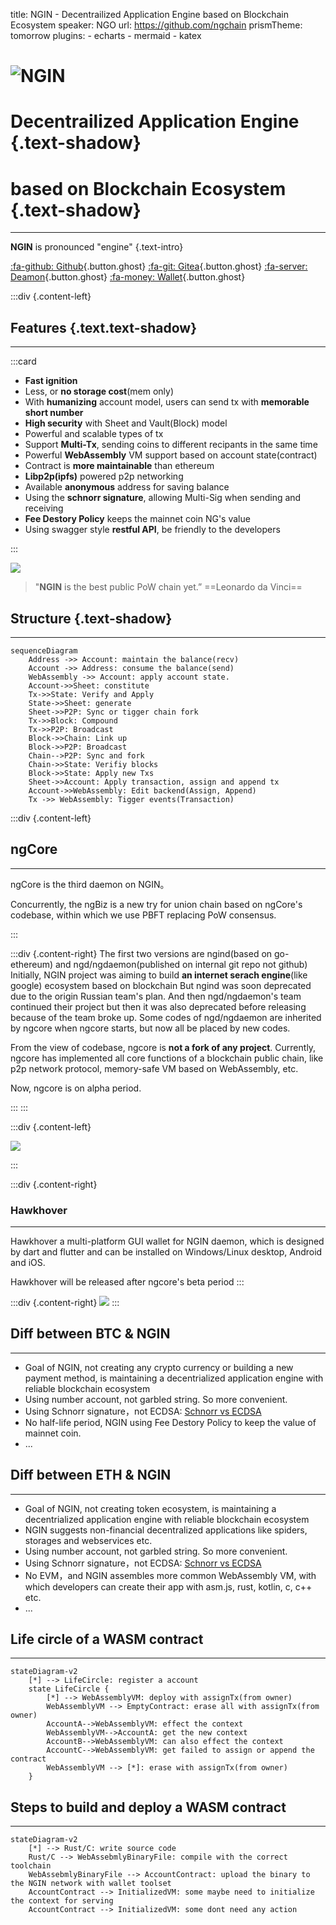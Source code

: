 title: NGIN - Decentrailized Application Engine based on Blockchain Ecosystem
speaker: NGO
url: https://github.com/ngchain
prismTheme: tomorrow
plugins:
    - echarts
    - mermaid
    - katex

<slide class="bg-white aligncenter">

# ![NGIN](/NG.png)

# Decentrailized Application **Engine**  {.text-shadow}
# based on Blockchain Ecosystem {.text-shadow}

---

**NGIN** is pronounced "engine" {.text-intro}

[:fa-github: Github](https://github.com/ngchain){.button.ghost} 
[:fa-git: Gitea](https://code.ngin.cash){.button.ghost}
[:fa-server: Deamon](https://github.com/ngchain/ngcore){.button.ghost}
[:fa-money: Wallet](https://github.com/ngchain/hawkhover){.button.ghost}


<slide class="bg-white aligncenter">

:::div {.content-left}

## Features {.text.text-shadow}

---

:::card 
- **Fast ignition**
- Less, or **no storage cost**(mem only)
- With **humanizing** account model, users can send tx with **memorable short number**
- **High security** with Sheet and Vault(Block) model
- Powerful and scalable types of tx
- Support **Multi-Tx**, sending coins to different recipants in the same time
- Powerful **WebAssembly** VM support based on account state(contract)
- Contract is **more maintainable** than ethereum
- **Libp2p(ipfs)** powered p2p networking 
- Available **anonymous** address for saving balance
- Using the **schnorr signature**, allowing Multi-Sig when sending and receiving
- **Fee Destory Policy** keeps the mainnet coin NG's value
- Using swagger style **restful API**, be friendly to the developers

:::

![](/davinci.png)

> "**NGIN** is the best public PoW chain yet.”
> ==Leonardo da Vinci==

<slide class="bg-white aligncenter">

## Structure {.text-shadow}

---

```mermaid
sequenceDiagram    
    Address ->> Account: maintain the balance(recv)
    Account ->> Address: consume the balance(send)
    WebAssembly ->> Account: apply account state.
    Account->>Sheet: constitute
    Tx->>State: Verify and Apply
    State->>Sheet: generate
    Sheet->>P2P: Sync or tigger chain fork
    Tx->>Block: Compound
    Tx->>P2P: Broadcast
    Block->>Chain: Link up
    Block->>P2P: Broadcast
    Chain-->P2P: Sync and fork
    Chain->>State: Verifiy blocks
    Block->>State: Apply new Txs
    Sheet->>Account: Apply transaction, assign and append tx
    Account->>WebAssembly: Edit backend(Assign, Append)
    Tx ->> WebAssembly: Tigger events(Transaction)
```

<slide class="bg-white aligncenter">

:::div {.content-left}

## ngCore

---

ngCore is the third daemon on NGIN。

Concurrently, the ngBiz is a new try for union chain based on ngCore's codebase, within which we use PBFT replacing PoW consensus.

:::

:::div {.content-right}
The first two versions are ngind(based on go-ethereum) and ngd/ngdaemon(published on internal git repo not github)
Initially, NGIN project was aiming to build **an internet serach engine**(like google) ecosystem based on blockchain
But ngind was soon deprecated due to the origin Russian team's plan.
And then ngd/ngdaemon's team continued their project but then it was also deprecated before releasing because of the team broke up.
Some codes of ngd/ngdaemon are inherited by ngcore when ngcore starts, but now all be placed by new codes.

From the view of codebase, ngcore is **not a fork of any project**. Currently, ngcore has implemented all core functions of a blockchain public chain, like p2p network protocol, memory-safe VM based on WebAssembly, etc.

Now, ngcore is on alpha period.

:::
:::

<slide class="bg-white aligncenter">

:::div {.content-left}

![](/preview_light.png)

:::

:::div {.content-right}

### Hawkhover

---

Hawkhover a multi-platform GUI wallet for NGIN daemon, which is designed by dart and flutter and can be installed on Windows/Linux desktop, Android and iOS.

Hawkhover will be released after ngcore's beta period
:::

<slide class="bg-white aligncenter">

:::div {.content-right}
![](/preview_dark.png)
:::

<slide class="bg-white aligncenter">

## Diff between **BTC** & NGIN

--- 

- Goal of NGIN, not creating any crypto currency or building a new payment method, is maintaining a decentrialized application engine with reliable blockchain ecosystem
- Using number account, not garbled string. So more convenient.
- Using Schnorr signature，not ECDSA: [Schnorr vs ECDSA](https://bitcoin.stackexchange.com/questions/77234/schnorr-vs-ecdsa)
- No half-life period, NGIN using Fee Destory Policy to keep the value of mainnet coin.
- ... 


<slide class="bg-white aligncenter">

## Diff between **ETH** & NGIN

---

- Goal of NGIN, not creating token ecosystem, is maintaining a decentrialized application engine with reliable blockchain ecosystem
- NGIN suggests non-financial decentralized applications like spiders, storages and webservices etc.
- Using number account, not garbled string. So more convenient.
- Using Schnorr signature，not ECDSA: [Schnorr vs ECDSA](https://bitcoin.stackexchange.com/questions/77234/schnorr-vs-ecdsa)
- No EVM，and NGIN assembles more common WebAssembly VM, with which developers can create their app with asm.js, rust, kotlin, c, c++ etc.
- ...

<slide class="bg-white aligncenter">

## Life circle of a WASM contract

---

```mermaid
stateDiagram-v2
    [*] --> LifeCircle: register a account
    state LifeCircle {
        [*] --> WebAssemblyVM: deploy with assignTx(from owner)
        WebAssemblyVM --> EmptyContract: erase all with assignTx(from owner)
        AccountA-->WebAssemblyVM: effect the context
        WebAssemblyVM-->AccountA: get the new context
        AccountB-->WebAssemblyVM: can also effect the context
        AccountC-->WebAssemblyVM: get failed to assign or append the contract
        WebAssemblyVM --> [*]: erase with assignTx(from owner)
    }
```

<slide class="bg-white aligncenter">

## Steps to build and deploy a WASM contract

---

```mermaid
stateDiagram-v2
    [*] --> Rust/C: write source code
    Rust/C --> WebAssebmlyBinaryFile: compile with the correct toolchain
    WebAssebmlyBinaryFile --> AccountContract: upload the binary to the NGIN network with wallet toolset
    AccountContract --> InitializedVM: some maybe need to initialize the context for serving 
    AccountContract --> InitializedVM: some dont need any action
```
